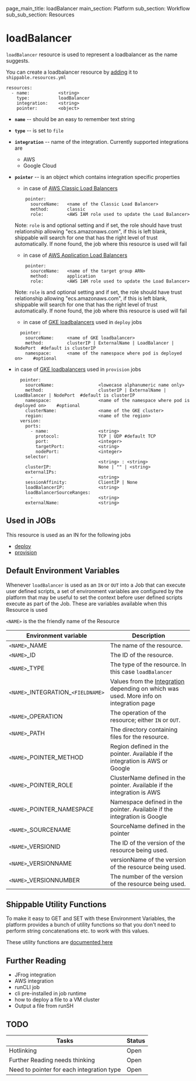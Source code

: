 page_main_title: loadBalancer
main_section: Platform
sub_section: Workflow
sub_sub_section: Resources

# loadBalancer
`loadBalancer` resource is used to represent a loadbalancer as the name suggests.

You can create a loadbalancer resource by [adding](resources-working-wth#adding) it to `shippable.resources.yml`

```
resources:
  - name: 			<string>
    type: 			loadBalancer
    integration: 	<string>
    pointer:		<object>
```

* **`name`** -- should be an easy to remember text string

* **`type`** -- is set to `file`

* **`integration`** -- name of the integration. Currently supported integrations are
	* AWS
	* Google Cloud

* **`pointer`** -- is an object which contains integration specific properties
	* in case of [AWS Classic Load Balancers](https://aws.amazon.com/elasticloadbalancing/classicloadbalancer/)		

	```
	    pointer:
	      sourceName: 	<name of the Classic Load Balancer>
	      method: 		classic
	      role: 		<AWS IAM role used to update the Load Balancer>

	```
	Note: `role` is and optional setting and if set, the role should have trust relationship allowing "ecs.amazonaws.com", if this is left blank, shippable will search for one that has the right level of trust automatically. If none found, the job where this resource is used will fail

	* in case of [AWS Application Load Balancers](https://aws.amazon.com/elasticloadbalancing/applicationloadbalancer/)

	```
	    pointer:
	      sourceName: 	<name of the target group ARN>
	      method: 		application
	      role: 		<AWS IAM role used to update the Load Balancer>

	```
	Note: `role` is and optional setting and if set, the role should have trust relationship allowing "ecs.amazonaws.com", if this is left blank, shippable will search for one that has the right level of trust automatically. If none found, the job where this resource is used will fail

	* in case of [GKE loadbalancers](https://kubernetes.io/docs/user-guide/services/) used in `deploy` jobs

	```
	  pointer:
		sourceName: 	<name of GKE loadbalancer>
		method: 		clusterIP | ExternalName | LoadBalancer | NodePort  #default is clusterIP
		namespace: 		<name of the namespace where pod is deployed on>    #optional
	```

* in case of [GKE loadbalancers](https://kubernetes.io/docs/user-guide/services/) used in `provision` jobs

	```
	  pointer:
		sourceName: 				<lowecase alphanumeric name only>
		method: 					clusterIP | ExternalName | LoadBalancer | NodePort  #default is clusterIP
		namespace: 					<name of the namespace where pod is deployed on>    #optional
		clusterName: 				<name of the GKE cluster>
		region: 					<name of the region>
	  version:
	    ports:
	      - name: 					<string>
	        protocol: 				TCP | UDP #default TCP
	        port: 					<integer>
	        targetPort: 			<string>
	        nodePort: 				<integer>
	    selector:
	    							<string> : <string>
	    clusterIP: 					None | "" | <string>
	    externalIPs:
	      - 						<string>
	    sessionAffinity: 			ClientIP | None
	    loadBalancerIP: 			<string>
	    loadBalancerSourceRanges:
	      - 						<string>
	    externalName: 				<string>
	```

## Used in JOBs
This resource is used as an IN for the following jobs

* [deploy](jobs-deploy/)
* [provision](jobs-provision/)

## Default Environment Variables
Whenever `loadBalancer` is used as an `IN` or `OUT` into a Job that can execute user defined scripts, a set of environment variables are configured by the platform that may be useful to set the context before user defined scripts execute as part of the Job. These are variables available when this Resource is used

`<NAME>` is the the friendly name of the Resource

| Environment variable						| Description                         |
| ------------- 								|------------------------------------ |
| `<NAME>`\_NAME 							| The name of the resource. |
| `<NAME>`\_ID 								| The ID of the resource. |
| `<NAME>`\_TYPE 							| The type of the resource. In this case `loadBalancer`|
| `<NAME>`\_INTEGRATION\_`<FIELDNAME>`	| Values from the [Integration]() depending on which was used. More info on integration page |
| `<NAME>`\_OPERATION 						| The operation of the resource; either `IN` or `OUT`. |
| `<NAME>`\_PATH 							| The directory containing files for the resource. |
| `<NAME>`\_POINTER\_METHOD 				| Region defined in the pointer. Available if the integration is AWS or Google |
| `<NAME>`\_POINTER\_ROLE 					| ClusterName defined in the pointer. Available if the integration is AWS |
| `<NAME>`\_POINTER\_NAMESPACE 			| Namespace defined in the pointer. Available if the integration is Google |
| `<NAME>`\_SOURCENAME    					| SourceName defined in the pointer |
| `<NAME>`\_VERSIONID    					| The ID of the version of the resource being used. |
| `<NAME>`\_VERSIONNAME						| versionName of the version of the resource being used. |
| `<NAME>`\_VERSIONNUMBER 					| The number of the version of the resource being used. |

## Shippable Utility Functions
To make it easy to GET and SET with these Environment Variables, the platform provides a bunch of utility functions so that you don't need to perform string concatenations etc. to work with this values. 

These utility functions are [documented here]()

## Further Reading
* JFrog integration
* AWS integration
* runCLI job
* cli pre-installed in job runtime
* how to deploy a file to a VM cluster
* Output a file from runSH

## TODO
| Tasks   |      Status    |
|----------|-------------|
| Hotlinking |  Open |
| Further Reading needs thinking|  Open |
| Need to pointer for each integration type|  Open |
